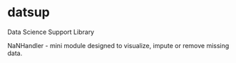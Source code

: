 # datsup
Data Science Support Library

NaNHandler - mini module designed to visualize, impute or remove missing data.
